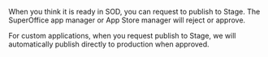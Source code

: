 <!-- markdownlint-disable-file MD041 -->
When you think it is ready in SOD, you can request to publish to Stage. The SuperOffice app manager or App Store manager will reject or approve.

For custom applications, when you request publish to Stage, we will automatically publish directly to production when approved.
